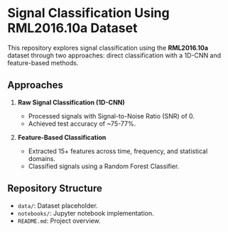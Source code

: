 # Signal Classification Using RML2016.10a Dataset

This repository explores signal classification using the **RML2016.10a** dataset through two approaches: direct classification with a 1D-CNN and feature-based methods.

## Approaches

1. **Raw Signal Classification (1D-CNN)**
   - Processed signals with Signal-to-Noise Ratio (SNR) of 0.
   - Achieved test accuracy of ~75-77%.

2. **Feature-Based Classification**
   - Extracted 15+ features across time, frequency, and statistical domains.
   - Classified signals using a Random Forest Classifier.

## Repository Structure
- `data/`: Dataset placeholder.
- `notebooks/`: Jupyter notebook implementation.
- `README.md`: Project overview.
